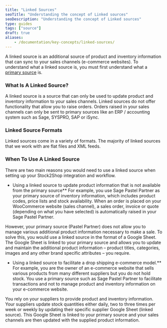 ```yaml
---
title: "Linked Sources"
seoTitle: "Understanding the concept of Linked sources"
seoDescription: "Understanding the concept of Linked sources"
type: guides
tags: ["source"]
draft: true
aliases:
    - /documentation/key-concepts/linked-sources/
---
```


A linked source is an additional source of product and inventory information that can sync to your sales channels (e-commerce websites).
To understand what a linked source is, you must first understand what a [primary source](/help/how-to/sources/primary-sources/) is.

### What Is A Linked Source?
A linked source is a source that can only be used to update product and inventory information to your sales channels. 
Linked sources do not offer functionality that allow you to raise orders. Orders raised in your sales channels can only be sent to primary sources like an ERP / accounting system such as Sage, SYSPRO, SAP or iSync.

### Linked Source Formats
Linked sources come in a variety of formats. The majority of linked sources that we work with are flat files and XML feeds.

### When To Use A Linked Source
There are two main reasons you would need to use a linked source when setting up your Stock2Shop integration and workflow.

- Using a linked source to update product information that is not available from the primary source**
For example, you use Sage Pastel Partner as your primary source of inventory information, which includes product codes, price lists and stock availability. When an order is placed on your WooCommerce website (sales channel), a sales order, invoice or quote (depending on what you have selected) is automatically raised in your Sage Pastel Partner.

However, your primary source (Pastel Partner) does not allow you to manage various additional product information necessary to make a sale. To solve this, you would use a linked source in the format of a Google Sheet. The Google Sheet is linked to your primary source and allows you to update and maintain the additional product information – product titles, categories, images and any other brand specific attributes – you require.

- Using a linked source to facilitate a drop shipping e-commerce model.**
For example, you are the owner of an e-commerce website that sells various products from many different suppliers but you do not hold stock. You use a primary source such as Sage Pastel Partner to facilitate transactions and not to manage product and inventory information on your e-commerce website.

You rely on your suppliers to provide product and inventory information. Your suppliers update stock quantities either daily, two to three times per week or weekly by updating their specific supplier Google Sheet (linked source). This Google Sheet is linked to your primary source and your sales channels are then updated with the supplied product information.

